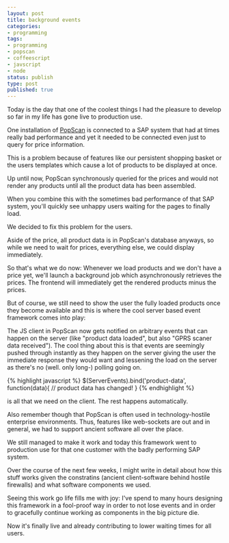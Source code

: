 ```yaml
---
layout: post
title: background events
categories:
- programming
tags:
- programming
- popscan
- coffeescript
- javscript
- node
status: publish
type: post
published: true
---
```


Today is the day that one of the coolest things I had the pleasure to
develop so far in my life has gone live to production use.

One installation of [PopScan](http://www.popscan.com) is connected to
a SAP system that had at times really bad performance and yet it
needed to be connected even just to query for price information.

This is a problem because of features like our persistent shopping
basket or the users templates which cause a lot of products to be
displayed at once.

Up until now, PopScan synchronously queried for the prices and would
not render any products until all the product data has been assembled.

When you combine this with the sometimes bad performance of that SAP
system, you'll quickly see unhappy users waiting for the pages to
finally load.

We decided to fix this problem for the users.

Aside of the price, all product data is in PopScan's database anyways, so
while we need to wait for prices, everything else, we could display
immediately.

So that's what we do now: Whenever we load products and we don't have a price
yet, we'll launch a background job which asynchronously retrieves the prices.
The frontend will immediately get the rendered products minus the prices.

But of course, we still need to show the user the fully loaded products once
they become available and this is where the cool server based event framework
comes into play:

The JS client in PopScan now gets notified on arbitrary events that can happen
on the server (like "product data loaded", but also "GPRS scaner data
received"). The cool thing about this is that events are seemingly pushed
through instantly as they happen on the server giving the user the immediate
response they would want and lessening the load on the server as there's no
(well. only long-) polling going on.

{% highlight javascript %}
$(ServerEvents).bind('product-data', function(data){
    // product data has changed!
}
{% endhighlight %}

is all that we need on the client. The rest happens automatically.

Also remember though that PopScan is often used in technology-hostile
enterprise environments. Thus, features like web-sockets are out and in
general, we had to support ancient software all over the place.

We still managed to make it work and today this framework went to production
use for that one customer with the badly performing SAP system.

Over the course of the next few weeks, I might write in detail about how this
stuff works given the constratins (ancient client-software behind hostile
firewalls) and what software components we used.

Seeing this work go life fills me with joy: I've spend to many hours designing
this framework in a fool-proof way in order to not lose events and in order to
gracefully continue working as components in the big picture die.

Now it's finally live and already contributing to lower waiting times for all
users.
